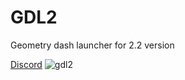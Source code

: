 # GDL2
Geometry dash launcher for 2.2 version



[Discord](https://discord.gg/wS6XUZ8rSD)
![gdl2](https://github.com/N1C1N1/GDL2/assets/116889092/2b11baa5-1066-476b-8b15-76fab8dd8da8)
